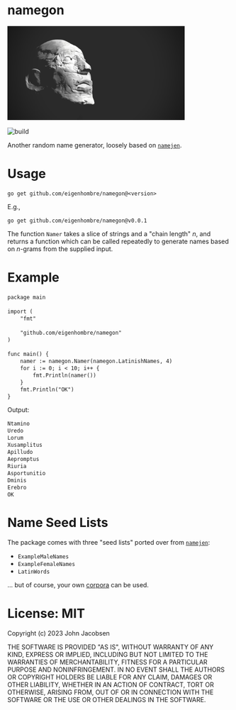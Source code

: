 # namegon

<img src="namegon.jpg" width="400">

![build](https://github.com/eigenhombre/namegon/actions/workflows/build.yml/badge.svg)

Another random name generator, loosely based on
[`namejen`](https://github.com/eigenhombre/namejen).

# Usage

    go get github.com/eigenhombre/namegon@<version>

E.g.,

    go get github.com/eigenhombre/namegon@v0.0.1

The function `Namer` takes a slice of strings and a "chain length"
*n*, and returns a function which can be called repeatedly to generate
names based on *n*-grams from the supplied input.

# Example

    package main

    import (
        "fmt"

        "github.com/eigenhombre/namegon"
    )

    func main() {
        namer := namegon.Namer(namegon.LatinishNames, 4)
        for i := 0; i < 10; i++ {
            fmt.Println(namer())
        }
        fmt.Println("OK")
    }

Output:

    Ntamino
    Uredo
    Lorum
    Xusamplitus
    Apilludo
    Aepromptus
    Riuria
    Asportunitio
    Dminis
    Erebro
    OK

# Name Seed Lists

The package comes with three "seed lists" ported over from [`namejen`](https://github.com/eigenhombre/namejen):

- `ExampleMaleNames`
- `ExampleFemaleNames`
- `LatinWords`

... but of course, your own [corpora](https://github.com/dariusk/corpora) can be used.

# License: MIT

Copyright (c) 2023 John Jacobsen

THE SOFTWARE IS PROVIDED "AS IS", WITHOUT WARRANTY OF ANY KIND, EXPRESS OR
IMPLIED, INCLUDING BUT NOT LIMITED TO THE WARRANTIES OF MERCHANTABILITY,
FITNESS FOR A PARTICULAR PURPOSE AND NONINFRINGEMENT. IN NO EVENT SHALL THE
AUTHORS OR COPYRIGHT HOLDERS BE LIABLE FOR ANY CLAIM, DAMAGES OR OTHER
LIABILITY, WHETHER IN AN ACTION OF CONTRACT, TORT OR OTHERWISE, ARISING FROM,
OUT OF OR IN CONNECTION WITH THE SOFTWARE OR THE USE OR OTHER DEALINGS IN THE
SOFTWARE.

